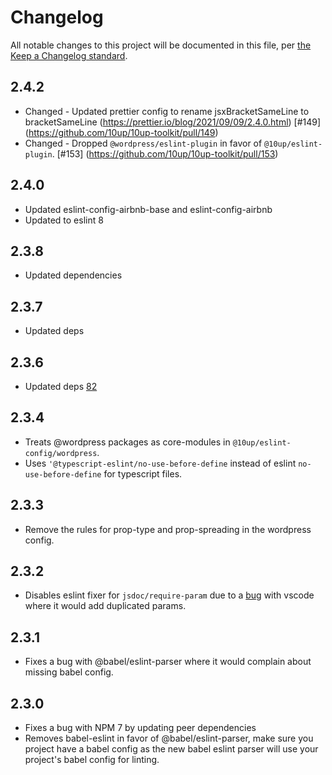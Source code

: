 # Changelog

All notable changes to this project will be documented in this file, per [the Keep a Changelog standard](http://keepachangelog.com/).

## 2.4.2
- Changed - Updated prettier config to rename jsxBracketSameLine to bracketSameLine (https://prettier.io/blog/2021/09/09/2.4.0.html) [#149] (https://github.com/10up/10up-toolkit/pull/149)
- Changed - Dropped `@wordpress/eslint-plugin` in favor of `@10up/eslint-plugin`. [#153] (https://github.com/10up/10up-toolkit/pull/153)

## 2.4.0
- Updated eslint-config-airbnb-base and eslint-config-airbnb
- Updated to eslint 8

## 2.3.8
- Updated dependencies

## 2.3.7
- Updated deps

## 2.3.6
-  Updated deps [82](https://github.com/10up/10up-toolkit/pull/82)

## 2.3.4
- Treats @wordpress packages as core-modules in `@10up/eslint-config/wordpress`.
- Uses `'@typescript-eslint/no-use-before-define` instead of eslint `no-use-before-define` for typescript files.

## 2.3.3
- Remove the rules for prop-type and prop-spreading in the wordpress config.

## 2.3.2
- Disables eslint fixer for `jsdoc/require-param` due to a [bug](https://github.com/10up/10up-scripts/issues/17) with vscode where it would add duplicated params.

## 2.3.1
- Fixes a bug with @babel/eslint-parser where it would complain about missing babel config.

## 2.3.0
- Fixes a bug with NPM 7 by updating peer dependencies
- Removes babel-eslint in favor of @babel/eslint-parser, make sure you project have a babel config as the new babel eslint parser will use your project's babel config for linting.
